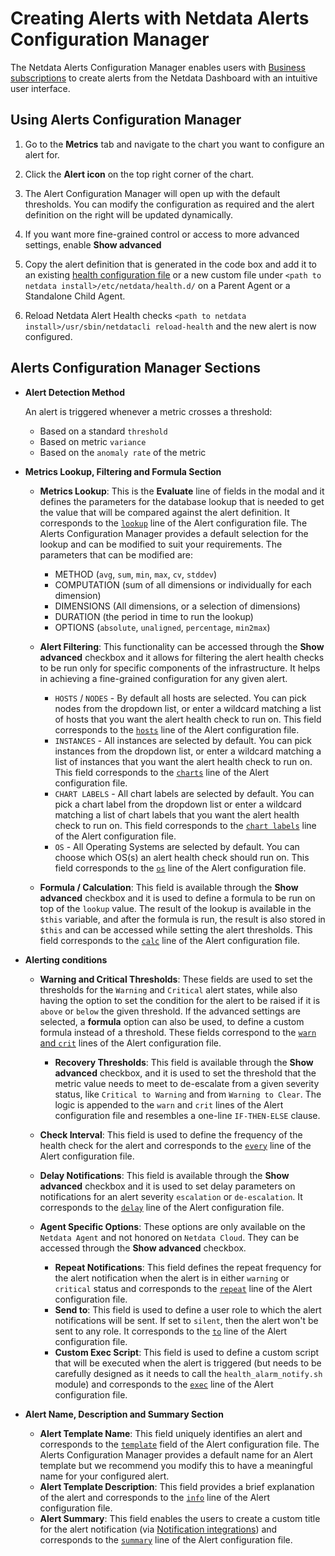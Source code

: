 # Creating Alerts with Netdata Alerts Configuration Manager

The Netdata Alerts Configuration Manager enables users with [Business subscriptions](https://www.netdata.cloud/pricing/) to create alerts from the Netdata Dashboard with an intuitive user interface. 

## Using Alerts Configuration Manager

1. Go to the **Metrics** tab and navigate to the chart you want to configure an alert for.

2. Click the **Alert icon** on the top right corner of the chart.
  <!--![Alert Icon](https://github.com/netdata/netdata/assets/96257330/88bb4e86-cbc7-4e01-9c84-6b901188c0de)-->

3. The Alert Configuration Manager will open up with the default thresholds. You can modify the configuration as required and the alert definition on the right will be updated dynamically.
  <!--![Alert Configuration Modal](https://github.com/netdata/netdata/assets/96257330/ce39ae64-2ffe-4576-8c92-b7918bb8c91c)-->

4. If you want more fine-grained control or access to more advanced settings, enable **Show advanced**  
  <!--![Advance Options](https://github.com/netdata/netdata/assets/96257330/b409b31b-6dc7-484c-a2a4-4e5e471d029b)-->

5. Copy the alert definition that is generated in the code box and add it to an existing [health configuration file](https://github.com/netdata/netdata/blob/master/health/REFERENCE.md#edit-health-configuration-files) or a new custom file under `<path to netdata install>/etc/netdata/health.d/` on a Parent Agent or a Standalone Child Agent.
  <!--![Copy the Alert Configuration](https://github.com/netdata/netdata/assets/96257330/c948e280-c6c8-426f-98b1-2b5256cc2707)-->

6. Reload Netdata Alert Health checks `<path to netdata install>/usr/sbin/netdatacli reload-health` and the new alert is now configured.


## Alerts Configuration Manager Sections

- **Alert Detection Method**
  <!--![Alert Type](https://github.com/netdata/netdata/assets/96257330/c8d83a65-90e7-4b03-9279-585abb359662)-->
  An alert is triggered whenever a metric crosses a threshold:
  - Based on a standard `threshold`
  - Based on metric `variance`
  - Based on the `anomaly rate` of the metric
 

- **Metrics Lookup, Filtering and Formula Section**
  <!--![Metrics Lookup, Filtering and Formula Section](https://github.com/netdata/netdata/assets/96257330/784c3f54-d7ce-45ea-9505-3f789d6d3ddb)-->

  - **Metrics Lookup**: This is the **Evaluate** line of fields in the modal and it defines the parameters for the database lookup that is needed to get the value that will be compared against the alert definition. It corresponds to the [`lookup`](https://github.com/netdata/netdata/blob/master/health/REFERENCE.md#alert-line-lookup) line of the Alert configuration file. The Alerts Configuration Manager provides a default selection for the lookup and can be modified to suit your requirements. The parameters that can be modified are: 
    - METHOD (`avg`, `sum`, `min`, `max`, `cv`, `stddev`)
    - COMPUTATION (sum of all dimensions or individually for each dimension)
    - DIMENSIONS (All dimensions, or a selection of dimensions)
    - DURATION (the period in time to run the lookup) 
    - OPTIONS (`absolute`, `unaligned`, `percentage`, `min2max`)

  - **Alert Filtering**: This functionality can be accessed through the **Show advanced** checkbox and it allows for filtering the alert health checks to be run only for specific components of the infrastructure. It helps in achieving a fine-grained configuration for any given alert.
      - `HOSTS` / `NODES` - By default all hosts are selected. You can pick nodes from the dropdown list, or enter a wildcard matching a list of hosts that you want the alert health check to run on. This field corresponds to the [`hosts`](https://github.com/netdata/netdata/blob/master/health/REFERENCE.md#alert-line-hosts) line of the Alert configuration file.
      - `INSTANCES` - All instances are selected by default. You can pick instances from the dropdown list, or enter a wildcard matching a list of instances that you want the alert health check to run on. This field corresponds to the [`charts`](https://github.com/netdata/netdata/blob/master/health/REFERENCE.md#alert-line-charts) line of the Alert configuration file.
      - `CHART LABELS` - All chart labels are selected by default. You can pick a chart label from the dropdown list or enter a wildcard matching a list of chart labels that you want the alert health check to run on. This field corresponds to the [`chart labels`](https://github.com/netdata/netdata/blob/master/health/REFERENCE.md#alert-line-chart-labels) line of the Alert configuration file.
      - `OS` - All Operating Systems are selected by default. You can choose which OS(s) an alert health check should run on. This field corresponds to the [`os`](https://github.com/netdata/netdata/blob/master/health/REFERENCE.md#alert-line-os) line of the Alert configuration file.

  - **Formula / Calculation**: This field is available through the **Show advanced** checkbox and it is used to define a formula to be run on top of the `lookup` value. The result of the lookup is available in the `$this` variable, and after the formula is run, the result is also stored in `$this` and can be accessed while setting the alert thresholds. This field corresponds to the [`calc`](https://github.com/netdata/netdata/blob/master/health/REFERENCE.md#alert-line-calc) line of the Alert configuration file.

- **Alerting conditions**
  <!--![Alert Thresholds](https://github.com/netdata/netdata/assets/96257330/1545d22d-c729-46f5-84cd-f82654d2cb12)-->
  - **Warning and Critical Thresholds**: These fields are used to set the thresholds for the `Warning` and `Critical` alert states, while also having the option to set the condition for the alert to be raised if it is `above` or `below` the given threshold. If the advanced settings are selected, a **formula** option can also be used, to define a custom formula instead of a threshold. These fields correspond to the [`warn` and `crit`](https://github.com/netdata/netdata/blob/master/health/REFERENCE.md#alert-lines-warn-and-crit) lines of the Alert configuration file.
    - **Recovery Thresholds**: This field is available through the **Show advanced** checkbox, and it is used to set the threshold that the metric value needs to meet to de-escalate from a given severity status, like `Critical to Warning` and from `Warning to Clear`. The logic is appended to the `warn` and `crit` lines of the Alert configuration file and resembles a one-line `IF-THEN-ELSE` clause.
  - **Check Interval**: This field is used to define the frequency of the health check for the alert and corresponds to the [`every`](https://github.com/netdata/netdata/blob/master/health/REFERENCE.md#alert-line-every) line of the Alert configuration file.
  - **Delay Notifications**: This field is available through the **Show advanced** checkbox and it is used to set delay parameters on notifications for an alert severity `escalation` or `de-escalation`. It corresponds to the [`delay`](https://github.com/netdata/netdata/blob/master/health/REFERENCE.md#alert-line-delay) line of the Alert configuration file.

  - **Agent Specific Options**: These options are only available on the `Netdata Agent` and not honored on `Netdata Cloud`. They can be accessed through the **Show advanced** checkbox.
    <!--![Agent Specific Options](https://github.com/netdata/netdata/assets/96257330/d2bab429-1e2e-40d0-a892-79ea83bb5f25)-->
    - **Repeat Notifications**: This field defines the repeat frequency for the alert notification when the alert is in either `warning` or `critical` status and corresponds to the [`repeat`](https://github.com/netdata/netdata/blob/master/health/REFERENCE.md#alert-line-repeat) line of the Alert configuration file.
    - **Send to**: This field is used to define a user role to which the alert notifications will be sent. If set to `silent`, then the alert won't be sent to any role. It corresponds to the [`to`](https://github.com/netdata/netdata/blob/master/health/REFERENCE.md#alert-line-to) line of the Alert configuration file.
    - **Custom Exec Script**: This field is used to define a custom script that will be executed when the alert is triggered (but needs to be carefully designed as it needs to call the `health_alarm_notify.sh` module) and corresponds to the [`exec`](https://github.com/netdata/netdata/blob/master/health/REFERENCE.md#alert-line-exec) line of the Alert configuration file.

- **Alert Name, Description and Summary Section**
  <!--![Alert Name, Description and Summary Section](https://github.com/netdata/netdata/assets/96257330/50680344-ccd9-439d-80f7-7f26f217a842)-->

  - **Alert Template Name**: This field uniquely identifies an alert and corresponds to the [`template`](https://github.com/netdata/netdata/blob/master/health/REFERENCE.md#alert-line-alarm-or-template) field of the Alert configuration file.
    The Alerts Configuration Manager provides a default name for an Alert template but we recommend you modify this to have a meaningful name for your configured alert.
  - **Alert Template Description**: This field provides a brief explanation of the alert and corresponds to the [`info`](https://github.com/netdata/netdata/blob/master/health/REFERENCE.md#alert-line-info) line of the Alert configuration file.
  - **Alert Summary**: This field enables the users to create a custom title for the alert notification (via [Notification integrations](https://learn.netdata.cloud/docs/alerting/notifications/centralized-cloud-notifications)) and corresponds to the [`summary`](https://github.com/netdata/netdata/blob/master/health/REFERENCE.md#alert-line-summary) line of the Alert configuration file.
